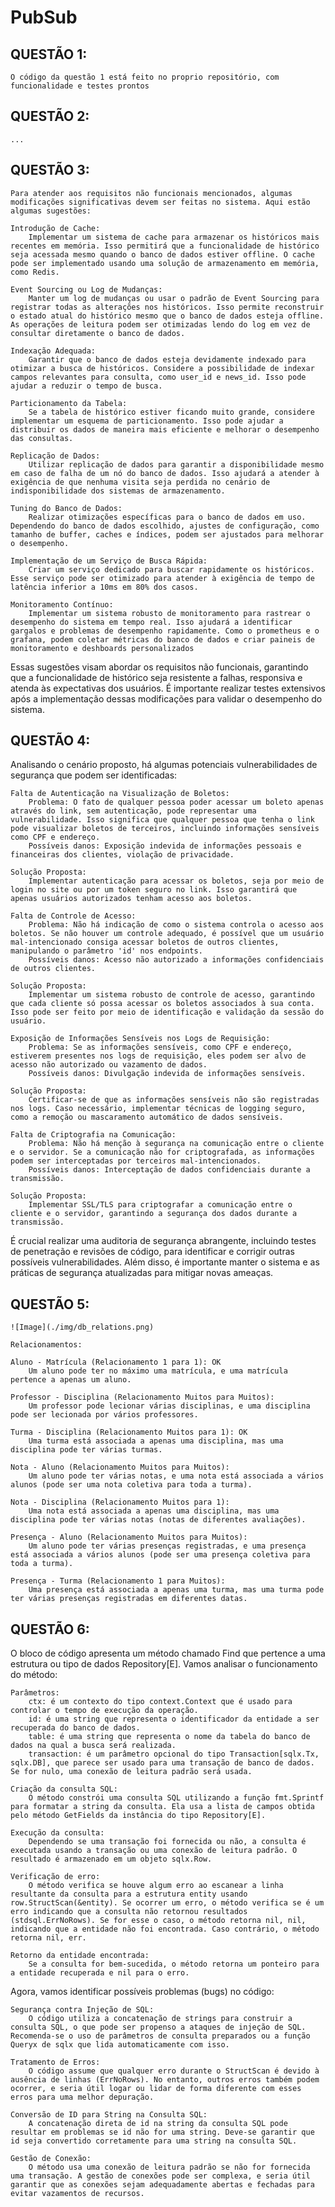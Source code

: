 # PubSub #

## QUESTÃO 1: ##
    O código da questão 1 está feito no proprio repositório, com funcionalidade e testes prontos

## QUESTÃO 2: ##
    ...

## QUESTÃO 3: ##
    Para atender aos requisitos não funcionais mencionados, algumas modificações significativas devem ser feitas no sistema. Aqui estão algumas sugestões:

    Introdução de Cache:
        Implementar um sistema de cache para armazenar os históricos mais recentes em memória. Isso permitirá que a funcionalidade de histórico seja acessada mesmo quando o banco de dados estiver offline. O cache pode ser implementado usando uma solução de armazenamento em memória, como Redis.

    Event Sourcing ou Log de Mudanças:
        Manter um log de mudanças ou usar o padrão de Event Sourcing para registrar todas as alterações nos históricos. Isso permite reconstruir o estado atual do histórico mesmo que o banco de dados esteja offline. As operações de leitura podem ser otimizadas lendo do log em vez de consultar diretamente o banco de dados.

    Indexação Adequada:
        Garantir que o banco de dados esteja devidamente indexado para otimizar a busca de históricos. Considere a possibilidade de indexar campos relevantes para consulta, como user_id e news_id. Isso pode ajudar a reduzir o tempo de busca.

    Particionamento da Tabela:
        Se a tabela de histórico estiver ficando muito grande, considere implementar um esquema de particionamento. Isso pode ajudar a distribuir os dados de maneira mais eficiente e melhorar o desempenho das consultas.

    Replicação de Dados:
        Utilizar replicação de dados para garantir a disponibilidade mesmo em caso de falha de um nó do banco de dados. Isso ajudará a atender à exigência de que nenhuma visita seja perdida no cenário de indisponibilidade dos sistemas de armazenamento.

    Tuning do Banco de Dados:
        Realizar otimizações específicas para o banco de dados em uso. Dependendo do banco de dados escolhido, ajustes de configuração, como tamanho de buffer, caches e índices, podem ser ajustados para melhorar o desempenho. 

    Implementação de um Serviço de Busca Rápida:
        Criar um serviço dedicado para buscar rapidamente os históricos. Esse serviço pode ser otimizado para atender à exigência de tempo de latência inferior a 10ms em 80% dos casos.

    Monitoramento Contínuo:
        Implementar um sistema robusto de monitoramento para rastrear o desempenho do sistema em tempo real. Isso ajudará a identificar gargalos e problemas de desempenho rapidamente. Como o prometheus e o grafana, podem coletar métricas do banco de dados e criar paineis de monitoramento e deshboards personalizados

Essas sugestões visam abordar os requisitos não funcionais, garantindo que a funcionalidade de histórico seja resistente a falhas, responsiva e atenda às expectativas dos usuários. É importante realizar testes extensivos após a implementação dessas modificações para validar o desempenho do sistema.


## QUESTÃO 4: ##

Analisando o cenário proposto, há algumas potenciais vulnerabilidades de segurança que podem ser identificadas:

    Falta de Autenticação na Visualização de Boletos:
        Problema: O fato de qualquer pessoa poder acessar um boleto apenas através do link, sem autenticação, pode representar uma vulnerabilidade. Isso significa que qualquer pessoa que tenha o link pode visualizar boletos de terceiros, incluindo informações sensíveis como CPF e endereço.
        Possíveis danos: Exposição indevida de informações pessoais e financeiras dos clientes, violação de privacidade.

    Solução Proposta:
        Implementar autenticação para acessar os boletos, seja por meio de login no site ou por um token seguro no link. Isso garantirá que apenas usuários autorizados tenham acesso aos boletos.

    Falta de Controle de Acesso:
        Problema: Não há indicação de como o sistema controla o acesso aos boletos. Se não houver um controle adequado, é possível que um usuário mal-intencionado consiga acessar boletos de outros clientes, manipulando o parâmetro 'id' nos endpoints.
        Possíveis danos: Acesso não autorizado a informações confidenciais de outros clientes.

    Solução Proposta:
        Implementar um sistema robusto de controle de acesso, garantindo que cada cliente só possa acessar os boletos associados à sua conta. Isso pode ser feito por meio de identificação e validação da sessão do usuário.

    Exposição de Informações Sensíveis nos Logs de Requisição:
        Problema: Se as informações sensíveis, como CPF e endereço, estiverem presentes nos logs de requisição, eles podem ser alvo de acesso não autorizado ou vazamento de dados.
        Possíveis danos: Divulgação indevida de informações sensíveis.

    Solução Proposta:
        Certificar-se de que as informações sensíveis não são registradas nos logs. Caso necessário, implementar técnicas de logging seguro, como a remoção ou mascaramento automático de dados sensíveis.

    Falta de Criptografia na Comunicação:
        Problema: Não há menção à segurança na comunicação entre o cliente e o servidor. Se a comunicação não for criptografada, as informações podem ser interceptadas por terceiros mal-intencionados.
        Possíveis danos: Interceptação de dados confidenciais durante a transmissão.

    Solução Proposta:
        Implementar SSL/TLS para criptografar a comunicação entre o cliente e o servidor, garantindo a segurança dos dados durante a transmissão.

É crucial realizar uma auditoria de segurança abrangente, incluindo testes de penetração e revisões de código, para identificar e corrigir outras possíveis vulnerabilidades. Além disso, é importante manter o sistema e as práticas de segurança atualizadas para mitigar novas ameaças.

## QUESTÃO 5: ##

    ![Image](./img/db_relations.png)

    Relacionamentos:

    Aluno - Matrícula (Relacionamento 1 para 1): OK
        Um aluno pode ter no máximo uma matrícula, e uma matrícula pertence a apenas um aluno.

    Professor - Disciplina (Relacionamento Muitos para Muitos):
        Um professor pode lecionar várias disciplinas, e uma disciplina pode ser lecionada por vários professores.

    Turma - Disciplina (Relacionamento Muitos para 1): OK
        Uma turma está associada a apenas uma disciplina, mas uma disciplina pode ter várias turmas.

    Nota - Aluno (Relacionamento Muitos para Muitos):
        Um aluno pode ter várias notas, e uma nota está associada a vários alunos (pode ser uma nota coletiva para toda a turma).

    Nota - Disciplina (Relacionamento Muitos para 1):
        Uma nota está associada a apenas uma disciplina, mas uma disciplina pode ter várias notas (notas de diferentes avaliações).

    Presença - Aluno (Relacionamento Muitos para Muitos):
        Um aluno pode ter várias presenças registradas, e uma presença está associada a vários alunos (pode ser uma presença coletiva para toda a turma).

    Presença - Turma (Relacionamento 1 para Muitos):
        Uma presença está associada a apenas uma turma, mas uma turma pode ter várias presenças registradas em diferentes datas.


## QUESTÃO 6: ##

O bloco de código apresenta um método chamado Find que pertence a uma estrutura ou tipo de dados Repository[E]. Vamos analisar o funcionamento do método:

    Parâmetros:
        ctx: é um contexto do tipo context.Context que é usado para controlar o tempo de execução da operação.
        id: é uma string que representa o identificador da entidade a ser recuperada do banco de dados.
        table: é uma string que representa o nome da tabela do banco de dados na qual a busca será realizada.
        transaction: é um parâmetro opcional do tipo Transaction[sqlx.Tx, sqlx.DB], que parece ser usado para uma transação de banco de dados. Se for nulo, uma conexão de leitura padrão será usada.

    Criação da consulta SQL:
        O método constrói uma consulta SQL utilizando a função fmt.Sprintf para formatar a string da consulta. Ela usa a lista de campos obtida pelo método GetFields da instância do tipo Repository[E].

    Execução da consulta:
        Dependendo se uma transação foi fornecida ou não, a consulta é executada usando a transação ou uma conexão de leitura padrão. O resultado é armazenado em um objeto sqlx.Row.

    Verificação de erro:
        O método verifica se houve algum erro ao escanear a linha resultante da consulta para a estrutura entity usando row.StructScan(&entity). Se ocorrer um erro, o método verifica se é um erro indicando que a consulta não retornou resultados (stdsql.ErrNoRows). Se for esse o caso, o método retorna nil, nil, indicando que a entidade não foi encontrada. Caso contrário, o método retorna nil, err.

    Retorno da entidade encontrada:
        Se a consulta for bem-sucedida, o método retorna um ponteiro para a entidade recuperada e nil para o erro.

Agora, vamos identificar possíveis problemas (bugs) no código:

    Segurança contra Injeção de SQL:
        O código utiliza a concatenação de strings para construir a consulta SQL, o que pode ser propenso a ataques de injeção de SQL. Recomenda-se o uso de parâmetros de consulta preparados ou a função Queryx de sqlx que lida automaticamente com isso.

    Tratamento de Erros:
        O código assume que qualquer erro durante o StructScan é devido à ausência de linhas (ErrNoRows). No entanto, outros erros também podem ocorrer, e seria útil logar ou lidar de forma diferente com esses erros para uma melhor depuração.

    Conversão de ID para String na Consulta SQL:
        A concatenação direta de id na string da consulta SQL pode resultar em problemas se id não for uma string. Deve-se garantir que id seja convertido corretamente para uma string na consulta SQL.

    Gestão de Conexão:
        O método usa uma conexão de leitura padrão se não for fornecida uma transação. A gestão de conexões pode ser complexa, e seria útil garantir que as conexões sejam adequadamente abertas e fechadas para evitar vazamentos de recursos.

